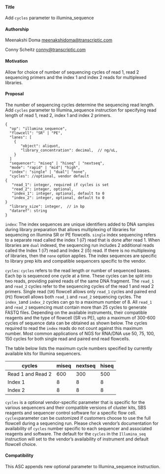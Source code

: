﻿#### **Title**
Add `cycles` parameter to illumina_sequence

#### **Authorship**

Meenakshi Doma <meenakshidoma@transcriptic.com>

Conny Scheitz <conny@transcriptic.com>


#### **Motivation**
Allow for choice of number of sequencing cycles of read 1, read 2 sequencing primers and the index 1 and index 2 reads for multiplexed libraries. 


#### **Proposal**
The number of sequencing cycles determine the sequencing read length. Add `cycles` parameter to Illumina_sequence instruction for specifying read length of read 1, read 2, index 1 and index 2 primers.


```
{
  "op": "illumina_sequence",
  "flowcell": "SR" | "PE",
  "lanes": [
    {
       "object": aliquot,
       "library_concentration": decimal,  // ng/uL,
    }
  ]
  "sequencer": "miseq" | "hiseq" | "nextseq",
  "mode": "rapid" | "mid"| "high",
  "index": "single" | "dual"| "none",
  "cycles": //optional, vendor default  
{
   "read_1": integer, required if cycles is set
   "read_2": integer, optional,
   "index_1": integer, optional, default to 0
   "index_2": integer, optional, default to 0
}
  "library_size": integer,  // in bp
  "dataref": string
}
```

`index`:
The index sequences are unique identifiers added to DNA samples during library preparation that allows multiplexing of libraries for sequencing on Illumina SR or PE flowcells. `single` index sequencing refers to a separate read called the index 1 (i7) read that is done after read 1. When libraries are `dual` indexed, the sequencing run includes 2 additional reads called the Index 1 (i7) read and Index 2 (i5) read. If there is no multiplexing of libraries, then the `none` option applies.  The index sequences are specific to library prep kits and compatible sequencers specific to the vendor.


`cycles`: 
`cycles` refers to the read length or number of sequenced bases. Each bp is sequenced one cycle at a time. These cycles can be split into two reads, providing paired reads of the same DNA fragment. The `read_1` and `read_2` cycles refer to the sequencing cycles of the read 1 and read 2 primers. Single read (`SR`) flowcell allows only `read_1` cycles and paired end (`PE`) flowcell allows both `read_1` and `read_2` sequencing cycles. The `index_1`and `index_2` cycles can go to a maximum number of 8.  All `read_1` and `read_2` sequencing must contain more than 25 cycles to generate FASTQ files. Depending on the available instruments, their compatible reagents and the type of flowcell (SR vs PE), upto a maximum of 300-600 cycles of sequence data can be obtained as shown below.  The cycles required to read the `index` reads do not count against this maximum number. Most common applications of NGS for RNA/DNA use 50, 75, 100, 150 cycles for both single read and paired end read flowcells. 

The table below lists the maximum cycle numbers specified by currently available kits for Illumina sequencers.

| cycles            | miseq | nextseq | hiseq |
|-------------------|-------|---------|-------|
| Read 1 and Read 2 |   600 |     300 |   500 |
| Index 1           |     8 |       8 |     8 |
| Index 2           |     8 |       8 |     8 |


`cycles` is a optional vendor-specific parameter that is specific for the various sequencers and their compatible versions of cluster kits, SBS reagents and sequencer control software for a specific flow cell. `cycles`parameter can be customized if customers choose to use the full flowcell during a sequencing run. Please check vendor’s documentation for availability of `cycles` number specific to each sequencer and associated reagents and software.  The default for the `cycles` in the `Illumina_seq` instruction will set to the vendor’s availability of instrument and default flowcell choice. 




#### **Compatibility**


This ASC appends new optional parameter to Illumina_sequence instruction.
